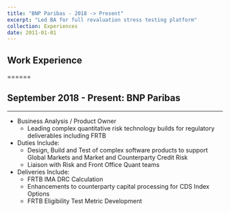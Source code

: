 ```yaml
---
title: "BNP Paribas - 2018 -> Present"
excerpt: "Led BA for full revaluation stress testing platform"
collection: Experiences
date: 2011-01-01
---
```


Work Experience
------
======
## September 2018 - Present: BNP Paribas
---
  * Business Analysis / Product Owner
    - Leading complex quantitative risk technology builds for regulatory deliverables including FRTB
  * Duties Include:
    - Design, Build and Test of complex software products to support Global Markets and Market and Counterparty Credit Risk
    - Liaison with Risk and Front Office Quant teams
  * Deliveries Include:
    - FRTB IMA DRC Calculation
    - Enhancements to counterparty capital processing for CDS Index Options
    - FRTB Eligibility Test Metric Development
